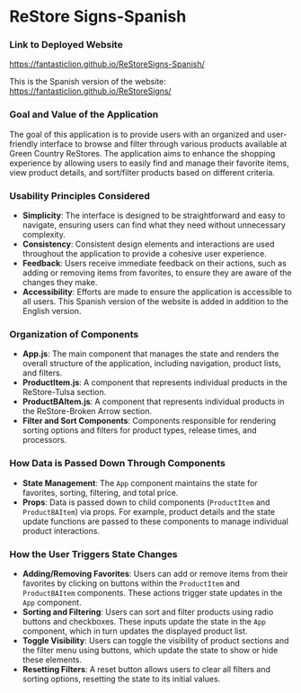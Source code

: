 # ReStore Signs-Spanish

### Link to Deployed Website
https://fantasticlion.github.io/ReStoreSigns-Spanish/

This is the Spanish version of the website: https://fantasticlion.github.io/ReStoreSigns/

### Goal and Value of the Application
The goal of this application is to provide users with an organized and user-friendly interface to browse and filter through various products available at Green Country ReStores. The application aims to enhance the shopping experience by allowing users to easily find and manage their favorite items, view product details, and sort/filter products based on different criteria.

### Usability Principles Considered
- **Simplicity**: The interface is designed to be straightforward and easy to navigate, ensuring users can find what they need without unnecessary complexity.
- **Consistency**: Consistent design elements and interactions are used throughout the application to provide a cohesive user experience.
- **Feedback**: Users receive immediate feedback on their actions, such as adding or removing items from favorites, to ensure they are aware of the changes they make.
- **Accessibility**: Efforts are made to ensure the application is accessible to all users. This Spanish version of the website is added in addition to the English version.

### Organization of Components
- **App.js**: The main component that manages the state and renders the overall structure of the application, including navigation, product lists, and filters.
- **ProductItem.js**: A component that represents individual products in the ReStore-Tulsa section.
- **ProductBAItem.js**: A component that represents individual products in the ReStore-Broken Arrow section.
- **Filter and Sort Components**: Components responsible for rendering sorting options and filters for product types, release times, and processors.

### How Data is Passed Down Through Components
- **State Management**: The `App` component maintains the state for favorites, sorting, filtering, and total price.
- **Props**: Data is passed down to child components (`ProductItem` and `ProductBAItem`) via props. For example, product details and the state update functions are passed to these components to manage individual product interactions.

### How the User Triggers State Changes
- **Adding/Removing Favorites**: Users can add or remove items from their favorites by clicking on buttons within the `ProductItem` and `ProductBAItem` components. These actions trigger state updates in the `App` component.
- **Sorting and Filtering**: Users can sort and filter products using radio buttons and checkboxes. These inputs update the state in the `App` component, which in turn updates the displayed product list.
- **Toggle Visibility**: Users can toggle the visibility of product sections and the filter menu using buttons, which update the state to show or hide these elements.
- **Resetting Filters**: A reset button allows users to clear all filters and sorting options, resetting the state to its initial values.
